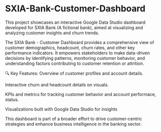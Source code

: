 # SXIA-Bank-Customer-Dashboard
This project showcases an interactive Google Data Studio dashboard developed for SXIA Bank (A fictional bank), aimed at visualizing and analyzing customer insights and churn trends.

The SXIA Bank - Customer Dashboard provides a comprehensive view of customer demographics, headcount, churn rates, and other key performance indicators. It empowers stakeholders to make data-driven decisions by identifying patterns, monitoring customer behavior, and understanding factors contributing to customer retention or attrition.

🔍 Key Features:
Overview of customer profiles and account details.

Interactive churn and headcount details on visuals.

KPIs and metrics for tracking customer behavior and account performace, status.

Visualizations built with Google Data Studio for insights

This dashboard is part of a broader effort to drive customer-centric strategies and enhance business intelligence in the banking sector.
